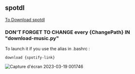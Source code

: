 ## spotdl

[To Download spotdl](https://github.com/spotDL/spotify-downloader)

### DON'T FORGET TO CHANGE every {ChangePath} IN "download-music.py" 

To launch it if you use the alias in .bashrc : 
```
download {spotify-link}
```
![Capture d'écran 2023-03-19 001746](https://user-images.githubusercontent.com/81537743/226145030-8031e764-a70c-45be-a2d1-57d39c25b524.png)
